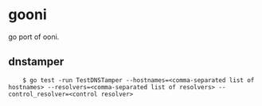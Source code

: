 gooni
=====

go port of ooni.

dnstamper
---------
        $ go test -run TestDNSTamper --hostnames=<comma-separated list of hostnames> --resolvers=<comma-separated list of resolvers> --control_resolver=<control resolver>
